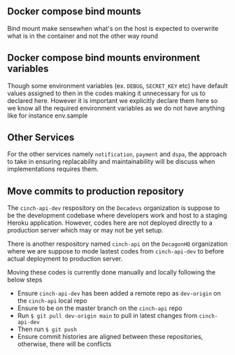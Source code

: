 ## Docker compose bind mounts

Bind mount make sensewhen what's on the host is expected to overwrite what is in the container and not the other way round

## Docker compose bind mounts environment variables

Though some environment variables (ex. `DEBUG`, `SECRET_KEY` etc) have default values assigned to then in the codes making it unnecessary for us to declared here. However it is important we explicitly declare them here so we know all the required environment variables as we do not have anything like for instance env.sample

## Other Services

For the other services namely `notification`, `payment` and `dspa`, the approach to take in ensuring replacability and maintainability will be discuss when implementations requires them.

## Move commits to production repository

The `cinch-api-dev` respository on the `Decadevs` organization is suppose to be the development codebase where developers work and host to a staging Heroku application. However, codes here are not deployed directly to a production server which may or may not be yet setup.

There is another respository named `cinch-api` on the `DecagonHQ` organization where we are suppose to mode lastest codes from `cinch-api-dev` to before actual deployment to production server.

Moving these codes is currently done manually and locally following the below steps
- Ensure `cinch-api-dev` has been added a remote repo as `dev-origin` on the `cinch-api` local repo
- Ensure to be on the master branch on the `cinch-api` repo
- Run `$ git pull dev-origin main` to pull in latest changes from `cinch-api-dev`
- Then run `$ git push`
- Ensure commit histories are aligned between these repositories, otherwise, there will be conflicts
